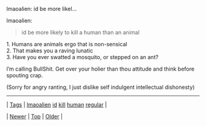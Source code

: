 <!--
title: lmaoalien
date: 2020-06-28T15:27:00.326Z
tags: lmaoalien, id, kill, human, regular
-->


lmaoalien: id be more likel...

<p>lmaoalien:</p>
<blockquote>
<p>id be more likely to kill a human than an animal</p>
</blockquote>

<p>1. Humans are animals ergo that is non-sensical<br/>2. That makes you a raving lunatic<br/>3. Have you ever swatted a mosquito, or stepped on an ant?</p><p>I&rsquo;m calling BullShit. Get over your holier than thou attitude and think before spouting crap.</p><p>(Sorry for angry ranting, I just dislike self indulgent intellectual dishonesty)</p>

<!--BOTTOM-POST-NAVIGATION-->
---

| [Tags](tags.md) | [lmaoalien](tag-lmaoalien.md) [id](tag-id.md) [kill](tag-kill.md) [human](tag-human.md) [regular](tag-regular.md) |

| [Newer](88687963220.md) | [Top](index.md) | [Older](88725110262.md) |